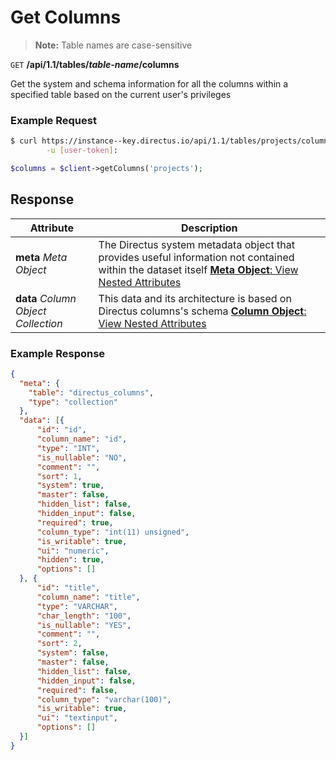 # Get Columns

> **Note:** Table names are case-sensitive

<span class="request">`GET` **/api/1.1/tables/_table-name_/columns**</span>

<span class="description">Get the system and schema information for all the columns within a specified table based on the current user's privileges</span>

### Example Request

```bash
$ curl https://instance--key.directus.io/api/1.1/tables/projects/columns \
        -u [user-token]:
```

```php
$columns = $client->getColumns('projects');
```

## Response

<span class="attributes">Attribute</span> | Description
--------|------------
**meta** _Meta Object_ | The Directus system metadata object that provides useful information not contained within the dataset itself [**Meta Object**: View Nested Attributes](/overview/objects-model.md#meta-object)
**data** _Column Object Collection_ | <span class="custom">This data and its architecture is based on Directus columns's schema</span> [**Column Object**: View Nested Attributes](/overview/objects-model.md#column-object)

### Example Response

```json
{
  "meta": {
    "table": "directus_columns",
    "type": "collection"
  },
  "data": [{
      "id": "id",
      "column_name": "id",
      "type": "INT",
      "is_nullable": "NO",
      "comment": "",
      "sort": 1,
      "system": true,
      "master": false,
      "hidden_list": false,
      "hidden_input": false,
      "required": true,
      "column_type": "int(11) unsigned",
      "is_writable": true,
      "ui": "numeric",
      "hidden": true,
      "options": []
  }, {
      "id": "title",
      "column_name": "title",
      "type": "VARCHAR",
      "char_length": "100",
      "is_nullable": "YES",
      "comment": "",
      "sort": 2,
      "system": false,
      "master": false,
      "hidden_list": false,
      "hidden_input": false,
      "required": false,
      "column_type": "varchar(100)",
      "is_writable": true,
      "ui": "textinput",
      "options": []
  }]
}
```

